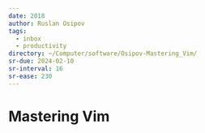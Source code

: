 ```yaml
---
date: 2018
author: Ruslan Osipov
tags:
  - inbox
  - productivity
directory: ~/Computer/software/Osipov-Mastering_Vim/
sr-due: 2024-02-10
sr-interval: 16
sr-ease: 230
---
```

# Mastering Vim


